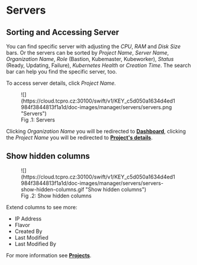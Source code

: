 # **Servers**

## **Sorting and Accessing Server**

You can find specific server with adjusting the *CPU*, *RAM* and *Disk* *Size* bars. Or the servers can be sorted by *Project Name*, *Server Name*, *Organization Name*, *Role* (Bastion, Kubemaster, Kubeworker), *Status* (Ready, Updating, Failure), *Kubernetes Health* or *Creation Time*. The search bar can help you find the specific server, too.

To access server details, click *Project Name.*

<figure markdown>
  ![](https://cloud.tcpro.cz:30100/swift/v1/KEY_c5d050a1634d4ed1984f3844813f1a1d/doc-images/manager/servers/servers.png "Servers")
  <figcaption>Fig .1: Servers</figcaption>
</figure>

Clicking *Organization Name* you will be redirected to [**Dashboard**](../dashboard), clicking the *Project Name* you will be redirected to [**Project's details**](../projects/project-details-k8s/).

## **Show hidden columns**

<figure markdown>
  ![](https://cloud.tcpro.cz:30100/swift/v1/KEY_c5d050a1634d4ed1984f3844813f1a1d/doc-images/manager/servers/servers-show-hidden-columns.gif "Show hidden columns")
  <figcaption>Fig .2: Show hidden columns</figcaption>
</figure>

Extend columns to see more:

* IP Address
* Flavor
* Created By
* Last Modified
* Last Modified By

For more information see [**Projects**](../projects).
